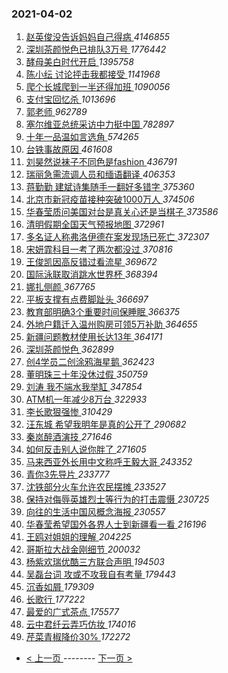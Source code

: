 ### 2021-04-02 
1. [ 赵英俊没告诉妈妈自己得病 ](https://s.weibo.com/weibo?q=%E8%B5%B5%E8%8B%B1%E4%BF%8A%E6%B2%A1%E5%91%8A%E8%AF%89%E5%A6%88%E5%A6%88%E8%87%AA%E5%B7%B1%E5%BE%97%E7%97%85&Refer=top) *4146855*
1. [ 深圳茶颜悦色已排队3万号 ](https://s.weibo.com/weibo?q=%23%E6%B7%B1%E5%9C%B3%E8%8C%B6%E9%A2%9C%E6%82%A6%E8%89%B2%E5%B7%B2%E6%8E%92%E9%98%9F3%E4%B8%87%E5%8F%B7%23&Refer=top) *1776442*
1. [ 酵母美白时代开启 ](https://s.weibo.com/weibo?q=%23%E9%85%B5%E6%AF%8D%E7%BE%8E%E7%99%BD%E6%97%B6%E4%BB%A3%E5%BC%80%E5%90%AF%23&topic_ad=1&Refer=top) *1395758*
1. [ 陈小纭 讨论抨击我都接受 ](https://s.weibo.com/weibo?q=%E9%99%88%E5%B0%8F%E7%BA%AD%20%E8%AE%A8%E8%AE%BA%E6%8A%A8%E5%87%BB%E6%88%91%E9%83%BD%E6%8E%A5%E5%8F%97&Refer=top) *1141968*
1. [ 爬个长城爬到一半还得加班 ](https://s.weibo.com/weibo?q=%23%E7%88%AC%E4%B8%AA%E9%95%BF%E5%9F%8E%E7%88%AC%E5%88%B0%E4%B8%80%E5%8D%8A%E8%BF%98%E5%BE%97%E5%8A%A0%E7%8F%AD%23&Refer=top) *1090056*
1. [ 支付宝回忆杀 ](https://s.weibo.com/weibo?q=%23%E6%94%AF%E4%BB%98%E5%AE%9D%E5%9B%9E%E5%BF%86%E6%9D%80%23&topic_ad=1&Refer=top) *1013696*
1. [ 郭老师 ](https://s.weibo.com/weibo?q=%E9%83%AD%E8%80%81%E5%B8%88&Refer=top) *962789*
1. [ 塞尔维亚总统采访中力挺中国 ](https://s.weibo.com/weibo?q=%23%E5%A1%9E%E5%B0%94%E7%BB%B4%E4%BA%9A%E6%80%BB%E7%BB%9F%E9%87%87%E8%AE%BF%E4%B8%AD%E5%8A%9B%E6%8C%BA%E4%B8%AD%E5%9B%BD%23&Refer=top) *782897*
1. [ 十年一品温如言选角 ](https://s.weibo.com/weibo?q=%23%E5%8D%81%E5%B9%B4%E4%B8%80%E5%93%81%E6%B8%A9%E5%A6%82%E8%A8%80%E9%80%89%E8%A7%92%23&Refer=top) *574265*
1. [ 台铁事故原因 ](https://s.weibo.com/weibo?q=%E5%8F%B0%E9%93%81%E4%BA%8B%E6%95%85%E5%8E%9F%E5%9B%A0&Refer=top) *461608*
1. [ 刘昊然说袜子不同色是fashion ](https://s.weibo.com/weibo?q=%23%E5%88%98%E6%98%8A%E7%84%B6%E8%AF%B4%E8%A2%9C%E5%AD%90%E4%B8%8D%E5%90%8C%E8%89%B2%E6%98%AFfashion%23&Refer=top) *436791*
1. [ 瑞丽急需流调人员和缅语翻译 ](https://s.weibo.com/weibo?q=%23%E7%91%9E%E4%B8%BD%E6%80%A5%E9%9C%80%E6%B5%81%E8%B0%83%E4%BA%BA%E5%91%98%E5%92%8C%E7%BC%85%E8%AF%AD%E7%BF%BB%E8%AF%91%23&Refer=top) *406353*
1. [ 蒋勤勤 建斌诗集随手一翻好多错字 ](https://s.weibo.com/weibo?q=%E8%92%8B%E5%8B%A4%E5%8B%A4%20%E5%BB%BA%E6%96%8C%E8%AF%97%E9%9B%86%E9%9A%8F%E6%89%8B%E4%B8%80%E7%BF%BB%E5%A5%BD%E5%A4%9A%E9%94%99%E5%AD%97&Refer=top) *375360*
1. [ 北京市新冠疫苗接种突破1000万人 ](https://s.weibo.com/weibo?q=%23%E5%8C%97%E4%BA%AC%E5%B8%82%E6%96%B0%E5%86%A0%E7%96%AB%E8%8B%97%E6%8E%A5%E7%A7%8D%E7%AA%81%E7%A0%B41000%E4%B8%87%E4%BA%BA%23&Refer=top) *374506*
1. [ 华春莹质问美国对台是真关心还是当棋子 ](https://s.weibo.com/weibo?q=%23%E5%8D%8E%E6%98%A5%E8%8E%B9%E8%B4%A8%E9%97%AE%E7%BE%8E%E5%9B%BD%E5%AF%B9%E5%8F%B0%E6%98%AF%E7%9C%9F%E5%85%B3%E5%BF%83%E8%BF%98%E6%98%AF%E5%BD%93%E6%A3%8B%E5%AD%90%23&Refer=top) *373586*
1. [ 清明假期全国天气预报地图 ](https://s.weibo.com/weibo?q=%23%E6%B8%85%E6%98%8E%E5%81%87%E6%9C%9F%E5%85%A8%E5%9B%BD%E5%A4%A9%E6%B0%94%E9%A2%84%E6%8A%A5%E5%9C%B0%E5%9B%BE%23&Refer=top) *372961*
1. [ 多名证人称弗洛伊德在案发现场已死亡 ](https://s.weibo.com/weibo?q=%23%E5%A4%9A%E5%90%8D%E8%AF%81%E4%BA%BA%E7%A7%B0%E5%BC%97%E6%B4%9B%E4%BC%8A%E5%BE%B7%E5%9C%A8%E6%A1%88%E5%8F%91%E7%8E%B0%E5%9C%BA%E5%B7%B2%E6%AD%BB%E4%BA%A1%23&Refer=top) *372307*
1. [ 宋妍霏科目一考了两次都没过 ](https://s.weibo.com/weibo?q=%23%E5%AE%8B%E5%A6%8D%E9%9C%8F%E7%A7%91%E7%9B%AE%E4%B8%80%E8%80%83%E4%BA%86%E4%B8%A4%E6%AC%A1%E9%83%BD%E6%B2%A1%E8%BF%87%23&Refer=top) *370816*
1. [ 王俊凯因高反错过看流星 ](https://s.weibo.com/weibo?q=%23%E7%8E%8B%E4%BF%8A%E5%87%AF%E5%9B%A0%E9%AB%98%E5%8F%8D%E9%94%99%E8%BF%87%E7%9C%8B%E6%B5%81%E6%98%9F%23&Refer=top) *369672*
1. [ 国际泳联取消跳水世界杯 ](https://s.weibo.com/weibo?q=%23%E5%9B%BD%E9%99%85%E6%B3%B3%E8%81%94%E5%8F%96%E6%B6%88%E8%B7%B3%E6%B0%B4%E4%B8%96%E7%95%8C%E6%9D%AF%23&Refer=top) *368394*
1. [ 娜扎侧颜 ](https://s.weibo.com/weibo?q=%23%E5%A8%9C%E6%89%8E%E4%BE%A7%E9%A2%9C%23&Refer=top) *367765*
1. [ 平板支撑有点费脚趾头 ](https://s.weibo.com/weibo?q=%E5%B9%B3%E6%9D%BF%E6%94%AF%E6%92%91%E6%9C%89%E7%82%B9%E8%B4%B9%E8%84%9A%E8%B6%BE%E5%A4%B4&Refer=top) *366697*
1. [ 教育部明确3个重要时间保睡眠 ](https://s.weibo.com/weibo?q=%23%E6%95%99%E8%82%B2%E9%83%A8%E6%98%8E%E7%A1%AE3%E4%B8%AA%E9%87%8D%E8%A6%81%E6%97%B6%E9%97%B4%E4%BF%9D%E7%9D%A1%E7%9C%A0%23&Refer=top) *366375*
1. [ 外地户籍迁入温州购房可领5万补助 ](https://s.weibo.com/weibo?q=%23%E5%A4%96%E5%9C%B0%E6%88%B7%E7%B1%8D%E8%BF%81%E5%85%A5%E6%B8%A9%E5%B7%9E%E8%B4%AD%E6%88%BF%E5%8F%AF%E9%A2%865%E4%B8%87%E8%A1%A5%E5%8A%A9%23&Refer=top) *364655*
1. [ 新疆问题教材使用长达13年 ](https://s.weibo.com/weibo?q=%23%E6%96%B0%E7%96%86%E9%97%AE%E9%A2%98%E6%95%99%E6%9D%90%E4%BD%BF%E7%94%A8%E9%95%BF%E8%BE%BE13%E5%B9%B4%23&Refer=top) *364171*
1. [ 深圳茶颜悦色 ](https://s.weibo.com/weibo?q=%E6%B7%B1%E5%9C%B3%E8%8C%B6%E9%A2%9C%E6%82%A6%E8%89%B2&Refer=top) *362899*
1. [ 创4学员二创涂鸦海星鹅 ](https://s.weibo.com/weibo?q=%23%E5%88%9B4%E5%AD%A6%E5%91%98%E4%BA%8C%E5%88%9B%E6%B6%82%E9%B8%A6%E6%B5%B7%E6%98%9F%E9%B9%85%23&Refer=top) *362423*
1. [ 董明珠三十年没休过假 ](https://s.weibo.com/weibo?q=%23%E8%91%A3%E6%98%8E%E7%8F%A0%E4%B8%89%E5%8D%81%E5%B9%B4%E6%B2%A1%E4%BC%91%E8%BF%87%E5%81%87%23&Refer=top) *350759*
1. [ 刘涛 我不端水我举缸 ](https://s.weibo.com/weibo?q=%23%E5%88%98%E6%B6%9B%20%E6%88%91%E4%B8%8D%E7%AB%AF%E6%B0%B4%E6%88%91%E4%B8%BE%E7%BC%B8%23&Refer=top) *347854*
1. [ ATM机一年减少8万台 ](https://s.weibo.com/weibo?q=ATM%E6%9C%BA%E4%B8%80%E5%B9%B4%E5%87%8F%E5%B0%918%E4%B8%87%E5%8F%B0&Refer=top) *322933*
1. [ 李长歌狠强惨 ](https://s.weibo.com/weibo?q=%23%E6%9D%8E%E9%95%BF%E6%AD%8C%E7%8B%A0%E5%BC%BA%E6%83%A8%23&Refer=top) *310429*
1. [ 汪东城 希望我明年是真的公开了 ](https://s.weibo.com/weibo?q=%E6%B1%AA%E4%B8%9C%E5%9F%8E%20%E5%B8%8C%E6%9C%9B%E6%88%91%E6%98%8E%E5%B9%B4%E6%98%AF%E7%9C%9F%E7%9A%84%E5%85%AC%E5%BC%80%E4%BA%86&Refer=top) *290682*
1. [ 秦岚醉酒演技 ](https://s.weibo.com/weibo?q=%23%E7%A7%A6%E5%B2%9A%E9%86%89%E9%85%92%E6%BC%94%E6%8A%80%23&Refer=top) *271646*
1. [ 如何反击别人说你胖了 ](https://s.weibo.com/weibo?q=%23%E5%A6%82%E4%BD%95%E5%8F%8D%E5%87%BB%E5%88%AB%E4%BA%BA%E8%AF%B4%E4%BD%A0%E8%83%96%E4%BA%86%23&Refer=top) *271605*
1. [ 马来西亚外长用中文称呼王毅大哥 ](https://s.weibo.com/weibo?q=%23%E9%A9%AC%E6%9D%A5%E8%A5%BF%E4%BA%9A%E5%A4%96%E9%95%BF%E7%94%A8%E4%B8%AD%E6%96%87%E7%A7%B0%E5%91%BC%E7%8E%8B%E6%AF%85%E5%A4%A7%E5%93%A5%23&Refer=top) *243352*
1. [ 青你3先导片 ](https://s.weibo.com/weibo?q=%E9%9D%92%E4%BD%A03%E5%85%88%E5%AF%BC%E7%89%87&Refer=top) *233777*
1. [ 沈铁部分火车允许农民摆摊 ](https://s.weibo.com/weibo?q=%23%E6%B2%88%E9%93%81%E9%83%A8%E5%88%86%E7%81%AB%E8%BD%A6%E5%85%81%E8%AE%B8%E5%86%9C%E6%B0%91%E6%91%86%E6%91%8A%23&Refer=top) *233527*
1. [ 保持对侮辱英雄烈士等行为的打击震慑 ](https://s.weibo.com/weibo?q=%23%E4%BF%9D%E6%8C%81%E5%AF%B9%E4%BE%AE%E8%BE%B1%E8%8B%B1%E9%9B%84%E7%83%88%E5%A3%AB%E7%AD%89%E8%A1%8C%E4%B8%BA%E7%9A%84%E6%89%93%E5%87%BB%E9%9C%87%E6%85%91%23&Refer=top) *230725*
1. [ 向往的生活中国风概念海报 ](https://s.weibo.com/weibo?q=%23%E5%90%91%E5%BE%80%E7%9A%84%E7%94%9F%E6%B4%BB%E4%B8%AD%E5%9B%BD%E9%A3%8E%E6%A6%82%E5%BF%B5%E6%B5%B7%E6%8A%A5%23&Refer=top) *230557*
1. [ 华春莹希望国外各界人士到新疆看一看 ](https://s.weibo.com/weibo?q=%23%E5%8D%8E%E6%98%A5%E8%8E%B9%E5%B8%8C%E6%9C%9B%E5%9B%BD%E5%A4%96%E5%90%84%E7%95%8C%E4%BA%BA%E5%A3%AB%E5%88%B0%E6%96%B0%E7%96%86%E7%9C%8B%E4%B8%80%E7%9C%8B%23&Refer=top) *216196*
1. [ 王鸥对姐姐的理解 ](https://s.weibo.com/weibo?q=%23%E7%8E%8B%E9%B8%A5%E5%AF%B9%E5%A7%90%E5%A7%90%E7%9A%84%E7%90%86%E8%A7%A3%23&Refer=top) *204225*
1. [ 哥斯拉大战金刚细节 ](https://s.weibo.com/weibo?q=%23%E5%93%A5%E6%96%AF%E6%8B%89%E5%A4%A7%E6%88%98%E9%87%91%E5%88%9A%E7%BB%86%E8%8A%82%23&Refer=top) *200032*
1. [ 杨紫欢瑞优酷三方联合声明 ](https://s.weibo.com/weibo?q=%23%E6%9D%A8%E7%B4%AB%E6%AC%A2%E7%91%9E%E4%BC%98%E9%85%B7%E4%B8%89%E6%96%B9%E8%81%94%E5%90%88%E5%A3%B0%E6%98%8E%23&Refer=top) *194503*
1. [ 吴磊台词 攻或不攻我自有考量 ](https://s.weibo.com/weibo?q=%E5%90%B4%E7%A3%8A%E5%8F%B0%E8%AF%8D%20%E6%94%BB%E6%88%96%E4%B8%8D%E6%94%BB%E6%88%91%E8%87%AA%E6%9C%89%E8%80%83%E9%87%8F&Refer=top) *179443*
1. [ 沉香如屑 ](https://s.weibo.com/weibo?q=%E6%B2%89%E9%A6%99%E5%A6%82%E5%B1%91&Refer=top) *179309*
1. [ 长歌行 ](https://s.weibo.com/weibo?q=%E9%95%BF%E6%AD%8C%E8%A1%8C&Refer=top) *177222*
1. [ 最爱的广式茶点 ](https://s.weibo.com/weibo?q=%23%E6%9C%80%E7%88%B1%E7%9A%84%E5%B9%BF%E5%BC%8F%E8%8C%B6%E7%82%B9%23&Refer=top) *175577*
1. [ 云中君纤云弄巧仿妆 ](https://s.weibo.com/weibo?q=%23%E4%BA%91%E4%B8%AD%E5%90%9B%E7%BA%A4%E4%BA%91%E5%BC%84%E5%B7%A7%E4%BB%BF%E5%A6%86%23&Refer=top) *174016*
1. [ 芹菜青椒降价30% ](https://s.weibo.com/weibo?q=%23%E8%8A%B9%E8%8F%9C%E9%9D%92%E6%A4%92%E9%99%8D%E4%BB%B730%25%23&Refer=top) *172272* 

- [ < 上一页 ](https://github.com/able8/weibo-hot-record/blob/master/2021-04-01.md) -------- [ 下一页 > ](https://github.com/able8/weibo-hot-record/blob/master/2021-04-03.md)